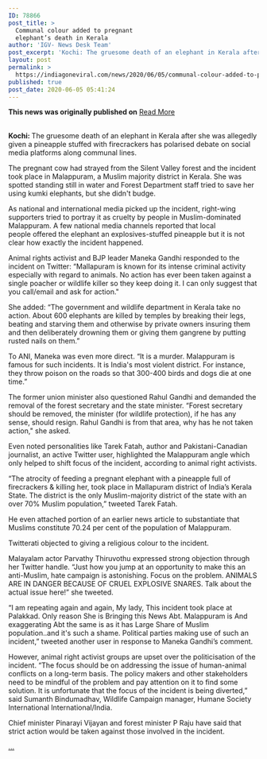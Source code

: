 ```yaml
---
ID: 78866
post_title: >
  Communal colour added to pregnant
  elephant’s death in Kerala
author: 'IGV- News Desk Team'
post_excerpt: 'Kochi: The gruesome death of an elephant in Kerala after she was allegedly given a pineapple stuffed with firecrackers has polarised debate on social media platforms along communal lines. The pregnant cow had strayed from the Silent Valley forest and the incident took place in Malappuram, a Muslim majority district in Kerala. She was spotted standing&hellip;'
layout: post
permalink: >
  https://indiagoneviral.com/news/2020/06/05/communal-colour-added-to-pregnant-elephants-death-in-kerala/78866/india-gone-viral/
published: true
post_date: 2020-06-05 05:41:24
---
```

<b>This news was originally published on</b> <a href="https://www.deccanchronicle.com/nation/current-affairs/040620/communal-colour-added-to-pregnant-elephants-death-in-kerala.html" class="button purchase" rel="nofollow noopener noreferrer" target="_blank">Read More</a> <br/><br/><div id="storyBody">
			<p><strong>Kochi: </strong>The gruesome death of an elephant in Kerala after she was allegedly given a pineapple stuffed with firecrackers has polarised debate on social media platforms along communal lines.</p>

<p>The pregnant cow had strayed from the Silent Valley forest and the incident took place in Malappuram, a Muslim majority district in Kerala. She was spotted standing still in water and Forest Department staff tried to save her using kumki elephants, but she didn't budge.</p>




<p>As national and international media picked up the incident, right-wing supporters tried to portray it as cruelty by people in Muslim-dominated Malappuram. A few national media channels reported that local people offered the elephant an explosives-stuffed pineapple but it is not clear how exactly the incident happened.</p>

<p>Animal rights activist and BJP leader Maneka Gandhi responded to the incident on Twitter: “Mallapuram is known for its intense criminal activity especially with regard to animals. No action has ever been taken against a single poacher or wildlife killer so they keep doing it. I can only suggest that you call/email and ask for action."</p>

<p>She added: “The government and wildlife department in Kerala take no action. About 600 elephants are killed by temples by breaking their legs, beating and starving them and otherwise by private owners insuring them and then deliberately drowning them or giving them gangrene by putting rusted nails on them.”</p>

<p>To ANI, Maneka was even more direct. “It is a murder. Malappuram is famous for such incidents. It is India's most violent district. For instance, they throw poison on the roads so that 300-400 birds and dogs die at one time.”</p>

<p>The former union minister also questioned Rahul Gandhi and demanded the removal of the forest secretary and the state minister. “Forest secretary should be removed, the minister (for wildlife protection), if he has any sense, should resign. Rahul Gandhi is from that area, why has he not taken action," she asked.</p>

<p>Even noted personalities like Tarek Fatah, author and Pakistani-Canadian journalist, an active Twitter user, highlighted the Malappuram angle which only helped to shift focus of the incident, according to animal right activists.</p>

<p>“The atrocity of feeding a pregnant elephant with a pineapple full of firecrackers & killing her, took place in Mallapuram district of India’s Kerala State. The district is the only Muslim-majority district of the state with an over 70% Muslim population,” tweeted Tarek Fatah.</p>

<p>He even attached portion of an earlier news article to substantiate that Muslims constitute 70.24 per cent of the population of Malappuram.</p>

<p>Twitterati objected to giving a religious colour to the incident.</p>

<p>Malayalam actor Parvathy Thiruvothu expressed strong objection through her Twitter handle. “Just how you jump at an opportunity to make this an anti-Muslim, hate campaign is astonishing. Focus on the problem. ANIMALS ARE IN DANGER BECAUSE OF CRUEL EXPLOSIVE SNARES. Talk about the actual issue here!” she tweeted.</p>

<p>“I am repeating again and again, My lady, This incident took place at Palakkad. Only reason She is Bringing this News Abt. Malappuram is And exaggerating Abt the same is as it has Large Share of Muslim population..and it's such a shame. Political parties making use of such an incident,” tweeted another user in response to Maneka Gandhi’s comment.</p>

<p>However, animal right activist groups are upset over the politicisation of the incident. “The focus should be on addressing the issue of human-animal conflicts on a long-term basis. The policy makers and other stakeholders need to be mindful of the problem and pay attention on it to find some solution. It is unfortunate that the focus of the incident is being diverted,” said Sumanth Bindumadhav, Wildlife Campaign manager, Humane Society International International/India.</p>

<p>Chief minister Pinarayi Vijayan and forest minister P Raju have said that strict action would be taken against those involved in the incident.</p>			
			 			<p><a href="#" id="end-of">...</a>	
			</p></div>